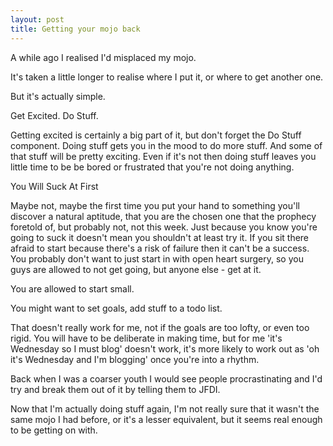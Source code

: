 ```yaml
---
layout: post
title: Getting your mojo back
---
```


A while ago I realised I'd misplaced my mojo.

It's taken a little longer to realise where I put it, or where to get another
one.

But it's actually simple.

Get Excited.  Do Stuff.

Getting excited is certainly a big part of it, but don't forget the Do Stuff
component. Doing stuff gets you in the mood to do more stuff. And some of that
stuff will be pretty exciting. Even if it's not then doing stuff leaves you
little time to be be bored or frustrated that you're not doing anything.


You Will Suck At First

Maybe not, maybe the first time you put your hand to something you'll discover
a natural aptitude, that you are the chosen one that the prophecy foretold of,
but probably not, not this week. Just because you know you're going to suck it
doesn't mean you shouldn't at least try it. If you sit there afraid to start
because there's a risk of failure then it can't be a success. You probably
don't want to just start in with open heart surgery, so you guys are allowed
to not get going, but anyone else - get at it.

You are allowed to start small.

You might want to set goals, add stuff to a todo list.

That doesn't really work for me, not if the goals are too lofty, or even too
rigid. You will have to be deliberate in making time, but for me 'it's
Wednesday so I must blog' doesn't work, it's more likely to work out as 'oh
it's Wednesday and I'm blogging' once you're into a rhythm.

Back when I was a coarser youth I would see people procrastinating and I'd try
and break them out of it by telling them to JFDI.


Now that I'm actually doing stuff again, I'm not really sure that it wasn't
the same mojo I had before, or it's a lesser equivalent, but it seems real
enough to be getting on with.
